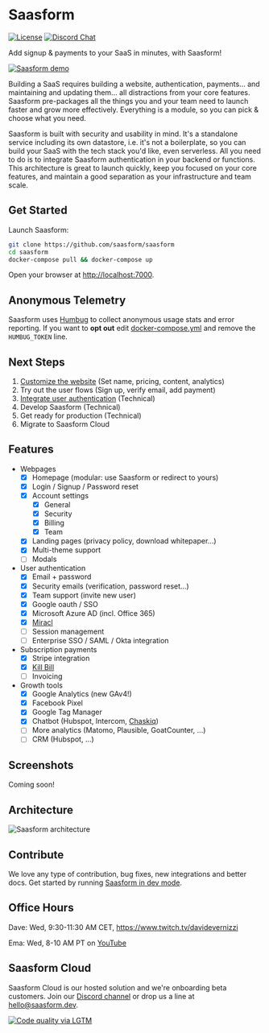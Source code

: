 # Saasform

[![License](https://img.shields.io/github/license/saasform/saasform.svg)](https://github.com/saasform/saasform/blob/master/LICENSE)
[![Discord Chat](https://img.shields.io/badge/chat-Discord-green.svg)](https://discord.gg/cbWW8akyW9)

Add signup & payments to your SaaS in minutes, with Saasform!

[![Saasform demo](https://raw.githubusercontent.com/saasform/saasform/main/docs/images/saasform-demo-video.png)](https://youtu.be/YCboaYBL7g4)

Building a SaaS requires building a website, authentication, payments... and maintaining and updating them... all distractions from your core features. Saasform pre-packages all the things you and your team need to launch faster and grow more effectively. Everything is a module, so you can pick & choose what you need.

Saasform is built with security and usability in mind. It's a standalone service including its own datastore, i.e. it's not a boilerplate, so you can build your SaaS with the tech stack you'd like, even serverless. All you need to do is to integrate Saasform authentication in your backend or functions. This architecture is great to launch quickly, keep you focused on your core features, and maintain a good separation as your infrastructure and team scale.

## Get Started

Launch Saasform:

```bash
git clone https://github.com/saasform/saasform
cd saasform
docker-compose pull && docker-compose up
```

Open your browser at [http://localhost:7000](http://localhost:7000).

## Anonymous Telemetry

Saasform uses [Humbug](https://github.com/bugout-dev/humbug) to collect anonymous usage stats and error reporting. If you want to **opt out** edit [docker-compose.yml](https://github.com/saasform/saasform/blob/main/docker-compose.yml#L32) and remove the `HUMBUG_TOKEN` line.

## Next Steps

1. [Customize the website](https://docs.saasform.dev/start/customize-website) (Set name, pricing, content, analytics)
1. Try out the user flows (Sign up, verify email, add payment)
1. [Integrate user authentication](https://docs.saasform.dev/start/integrate-user-authentication) (Technical)
1. Develop Saasform (Technical)
1. Get ready for production (Technical)
1. Migrate to Saasform Cloud

## Features

- Webpages
  - [x] Homepage (modular: use Saasform or redirect to yours)
  - [x] Login / Signup / Password reset
  - [x] Account settings
    - [x] General
    - [x] Security
    - [x] Billing
    - [x] Team
  - [x] Landing pages (privacy policy, download whitepaper...)
  - [x] Multi-theme support
  - [ ] Modals
- User authentication
  - [x] Email + password
  - [x] Security emails (verification, password reset...)
  - [x] Team support (invite new user)
  - [x] Google oauth / SSO
  - [x] Microsoft Azure AD (incl. Office 365)
  - [x] [Miracl](https://miracl.com)
  - [ ] Session management
  - [ ] Enterprise SSO / SAML / Okta integration
- Subscription payments
  - [x] Stripe integration
  - [x] [Kill Bill](https://killbill.io)
  - [ ] Invoicing
- Growth tools
  - [x] Google Analytics (new GAv4!)
  - [x] Facebook Pixel
  - [x] Google Tag Manager
  - [x] Chatbot (Hubspot, Intercom, [Chaskiq](https://chaskiq.io))
  - [ ] More analytics (Matomo, Plausible, GoatCounter, ...)
  - [ ] CRM (Hubspot, ...)

## Screenshots

Coming soon!

## Architecture

![Saasform architecture](https://raw.githubusercontent.com/saasform/saasform/main/docs/images/saasform-architecture.png)

## Contribute

We love any type of contribution, bug fixes, new integrations and better docs. Get started by running [Saasform in dev mode](https://docs.saasform.dev/contrib/dev).

## Office Hours

Dave: Wed, 9:30-11:30 AM CET, https://www.twitch.tv/davidevernizzi

Ema: Wed, 8-10 AM PT on [YouTube](https://www.youtube.com/channel/UCDTowl5eFg8Fru1m0Wlwfew/live)

## Saasform Cloud

Saasform Cloud is our hosted solution and we're onboarding beta customers. Join our [Discord channel](https://discord.gg/cbWW8akyW9) or drop us a line at [hello@saasform.dev](mailto:hello@saasform.dev).

[![Code quality via LGTM](https://img.shields.io/lgtm/grade/javascript/g/saasform/saasform.svg)](https://lgtm.com/projects/g/saasform/saasform/context:javascript)
